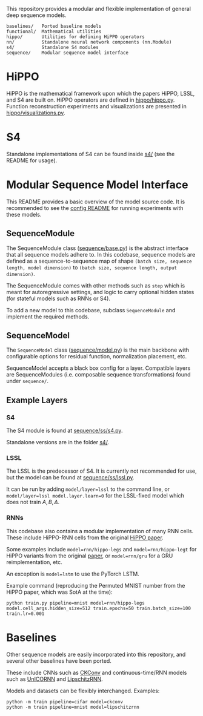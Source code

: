 This repository provides a modular and flexible implementation of general deep sequence models.

```
baselines/   Ported baseline models
functional/  Mathematical utilities
hippo/       Utilities for defining HiPPO operators
nn/          Standalone neural network components (nn.Module)
s4/          Standalone S4 modules
sequence/    Modular sequence model interface
```

# HiPPO

HiPPO is the mathematical framework upon which the papers HiPPO, LSSL, and S4 are built on.
HiPPO operators are defined in [hippo/hippo.py](hippo/hippo.py).
Function reconstruction experiments and visualizations are presented in [hippo/visualizations.py](hippo/visualizations.py).

# S4

Standalone implementations of S4 can be found inside [s4/](s4/) (see the README for usage).

# Modular Sequence Model Interface

This README provides a basic overview of the model source code.
It is recommended to see the [config README](../../../configs/model/README.md) for running experiments with these models.


## SequenceModule
The SequenceModule class ([sequence/base.py](sequence/base.py)) is the abstract interface that all sequence models adhere to.
In this codebase, sequence models are defined as a sequence-to-sequence map of shape `(batch size, sequence length, model dimension)` to `(batch size, sequence length, output dimension)`.

The SequenceModule comes with other methods such as `step` which is meant for autoregressive settings, and logic to carry optional hidden states (for stateful models such as RNNs or S4).

To add a new model to this codebase, subclass `SequenceModule` and implement the required methods.

## SequenceModel
The `SequenceModel` class ([sequence/model.py](sequence/model.py)) is the main backbone with configurable options for residual function, normalization placement, etc.

SequenceModel accepts a black box config for a layer. Compatible layers are SequenceModules (i.e. composable sequence transformations) found under `sequence/`.

## Example Layers

### S4

The S4 module is found at [sequence/ss/s4.py](sequence/ss/s4.py).

Standalone versions are in the folder [s4/](s4/).

### LSSL

The LSSL is the predecessor of S4. It is currently not recommended for use, but the model can be found at [sequence/ss/lssl.py](sequence/ss/lssl.py).

It can be run by adding `model/layer=lssl` to the command line, or `model/layer=lssl model.layer.learn=0` for the LSSL-fixed model which does not train $A, B, \Delta$.

### RNNs

This codebase also contains a modular implementation of many RNN cells.
These include HiPPO-RNN cells from the original [HiPPO paper](https://arxiv.org/abs/2008.07669).

Some examples include `model=rnn/hippo-legs` and `model=rnn/hippo-legt` for HiPPO variants from the original [paper](https://arxiv.org/abs/2008.07669), or `model=rnn/gru` for a GRU reimplementation, etc.

An exception is `model=lstm` to use the PyTorch LSTM.

Example command (reproducing the Permuted MNIST number from the HiPPO paper, which was SotA at the time):
```
python train.py pipeline=mnist model=rnn/hippo-legs model.cell_args.hidden_size=512 train.epochs=50 train.batch_size=100 train.lr=0.001
```

# Baselines
Other sequence models are easily incorporated into this repository,
and several other baselines have been ported.

These include CNNs such as [CKConv](https://arxiv.org/abs/2102.02611) and continuous-time/RNN models such as [UnICORNN](https://arxiv.org/abs/2103.05487) and [LipschitzRNN](https://arxiv.org/abs/2006.12070).

Models and datasets can be flexibly interchanged.
Examples:
```
python -m train pipeline=cifar model=ckconv
python -m train pipeline=mnist model=lipschitzrnn
```


